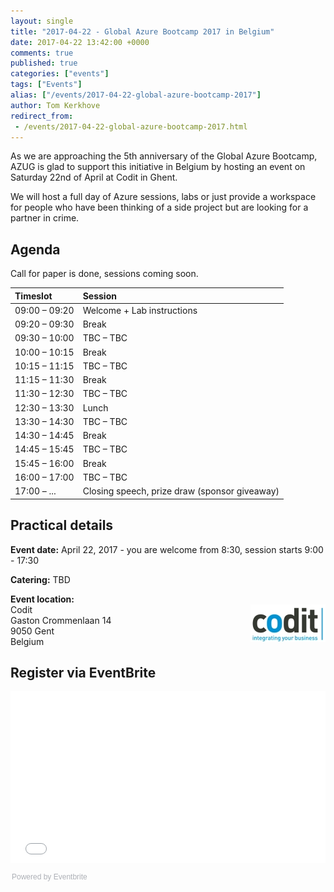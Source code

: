```yaml
---
layout: single
title: "2017-04-22 - Global Azure Bootcamp 2017 in Belgium"
date: 2017-04-22 13:42:00 +0000
comments: true
published: true
categories: ["events"]
tags: ["Events"]
alias: ["/events/2017-04-22-global-azure-bootcamp-2017"]
author: Tom Kerkhove
redirect_from:
 - /events/2017-04-22-global-azure-bootcamp-2017.html
---
```


As we are approaching the 5th anniversary of the Global Azure Bootcamp, AZUG is glad to support this initiative in Belgium by hosting an event on Saturday 22nd of April at Codit in Ghent.

We will host a full day of Azure sessions, labs or just provide a workspace for people who have been thinking of a side project but are looking for a partner in crime.

## Agenda
Call for paper is done, sessions coming soon.

| Timeslot        | Session                                                                 |
|:-------------------|:-----------------------------------------------------------------|
| 09:00 – 09:20 | Welcome + Lab instructions                                |
| 09:20 – 09:30 | 	 Break                                                                   |
| 09:30 – 10:00 | 	 TBC – TBC                                                            |
| 10:00 – 10:15 | 	 Break                                                                   |
| 10:15 – 11:15 | 	 TBC – TBC                                                            |
| 11:15 – 11:30 | 	 Break                                                                   |
| 11:30 – 12:30 | 	 TBC – TBC                                                            |
| 12:30 – 13:30 | 	 Lunch                                                                   |
| 13:30 – 14:30 | 	 TBC – TBC                                                            |
| 14:30 – 14:45 | 	 Break                                                                   |
| 14:45 – 15:45 | 	 TBC – TBC                                                            |
| 15:45 – 16:00 | 	 Break                                                                   |
| 16:00 – 17:00 | 	 TBC – TBC                                                            |
| 17:00 – ...	    | Closing speech, prize draw (sponsor giveaway) |

## Practical details

**Event date:** April 22, 2017 - you are welcome from 8:30, session starts 9:00 - 17:30

**Catering:** TBD

**Event location:**<br />
<img width="120" height="60" align="right" alt="" src="/assets/media/sponsors/logo-codit.jpg">Codit<br />
Gaston Crommenlaan 14<br />
9050 Gent<br />
Belgium

## Register via EventBrite
<div style="width:100%; text-align:left;"><iframe src="//eventbrite.com/tickets-external?eid=32087131474&ref=etckt" frameborder="0" height="275" width="100%" vspace="0" hspace="0" marginheight="5" marginwidth="5" scrolling="auto" allowtransparency="true"></iframe><div style="font-family:Helvetica, Arial; font-size:12px; padding:10px 0 5px; margin:2px; width:100%; text-align:left;" ><a class="powered-by-eb" style="color: #ADB0B6; text-decoration: none;" target="_blank" href="http://www.eventbrite.com/">Powered by Eventbrite</a></div></div>